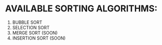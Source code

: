 # AVAILABLE SORTING ALGORITHMS:
1. BUBBLE SORT
2. SELECTION SORT
3. MERGE SORT (SOON)
4. INSERTION SORT (SOON)
